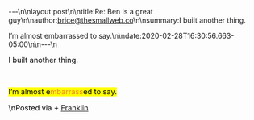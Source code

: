 ---\n\nlayout:post\n\ntitle:Re: Ben is a great guy\n\nauthor:brice@thesmallweb.co\n\nsummary:I built another thing.

I’m almost embarrassed to say.\n\ndate:2020-02-28T16:30:56.663-05:00\n\n---\n<body><div class="WordSection1"><p class="MsoNormal"><span style="font-size:11.0pt;color:black">I built another thing. </span><p></p></p><p class="MsoNormal"><span style="color:black"> </span><p></p></p><p class="MsoNormal"><span style="font-size:11.0pt;color:black;background:yellow">I’m almost e</span><span style="font-size:11.0pt;color:#ED7D31;background:yellow">mbarrass</span><span style="font-size:11.0pt;color:black;background:yellow">ed to say.</span><p></p></p><p class="MsoNormal"><span style="font-size:11.0pt;color:black">\nPosted via + <a href="https://franklinpostal.com">Franklin</a>